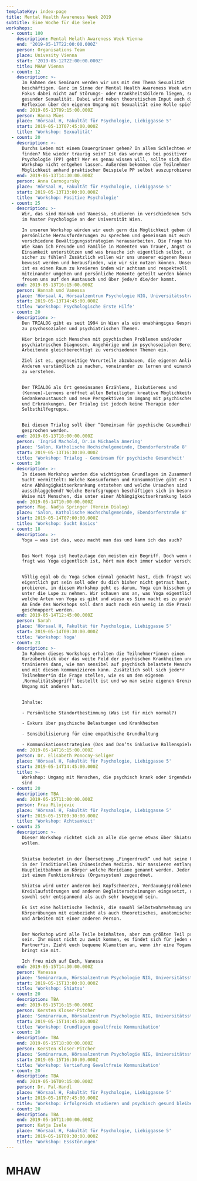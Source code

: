 ```yaml
---
templateKey: index-page
title: Mental Health Awareness Week 2019
subtitle: Eine Woche für die Seele
workshops:
  - count: 100
    description: Mental Helath Awareness Week Vienna
    end: '2019-05-17T22:00:00.000Z'
    person: Organisations Team
    place: Univesity Vienna
    start: '2019-05-12T22:00:00.000Z'
    title: MHAW Vienna
  - count: 12
    description: >-
      Im Rahmen des Seminars werden wir uns mit dem Thema Sexualität
      beschäftigen. Ganz im Sinne der Mental Health Awareness Week wird der
      Fokus dabei nicht auf Störungs- oder Krankheitsbildern liegen, sondern auf
      gesunder Sexualität. Dabei wird neben theoretischem Input auch die
      Reflexion über den eigenen Umgang mit Sexualität eine Rolle spielen.
    end: 2019-05-13T09:15:00.000Z
    person: Hanna Mües
    place: 'Hörsaal H, Fakultät für Psychologie, Liebiggasse 5'
    start: 2019-05-13T07:45:00.000Z
    title: 'Workshop: Sexualität'
  - count: 20
    description: >-
      Durchs Leben mit einem Dauergrinser gehen? In allem Schlechten etwas Gutes
      finden? Nie wieder traurig sein? Ist das worum es bei positiver
      Psychologie (PP) geht? Wer es genau wissen will, sollte sich diesen
      Workshop nicht entgehen lassen. Außerdem bekommen die Teilnehmer die
      Möglichkeit anhand praktischer Beispiele PP selbst auszuprobieren. 
    end: 2019-05-13T14:30:00.000Z
    person: Anna Carnogursky
    place: 'Hörsaal H, Fakultät für Psychologie, Liebiggasse 5'
    start: 2019-05-13T13:00:00.000Z
    title: 'Workshop: Positive Psychologie'
  - count: 25
    description: >-
      Wir, das sind Hannah und Vanessa, studieren in verschiedenen Schwerpunkten
      im Master Psychologie an der Universität Wien.

      In unserem Workshop würden wir euch gern die Möglichkeit geben über
      persönliche Herausforderungen zu sprechen und gemeinsam mit euch
      verschiedene Bewältigungsstrategien herausarbeiten. Die Frage hier ist:
      Wie kann ich Freunde und Familie in Momenten von Trauer, Angst oder
      Einsamkeit unterstützen und was brauche ich eigentlich selbst, um mich
      sicher zu fühlen? Zusätzlich wollen wir uns unserer eigenen Ressourcen
      bewusst werden und herausfinden, wie wir sie nutzen können. Unser Anliegen
      ist es einen Raum zu kreieren indem wir achtsam und respektvoll
      miteinander umgehen und persönliche Momente geteilt werden können.Wir
      freuen uns auf den Austausch und über jede/n die/der kommt.
    end: 2019-05-13T16:15:00.000Z
    person: Hannah und Vanessa
    place: 'Hörsaal A, Hörsaalzentrum Psychologie NIG, Universitätsstraße 7'
    start: 2019-05-13T14:45:00.000Z
    title: 'Workshop: Psychologische Erste Hilfe'
  - count: 20
    description: >-
      Den TRIALOG gibt es seit 1994 in Wien als ein unabhängiges Gesprächsforum
      zu psychosozialen und psychiatrischen Themen. 

      Hier bringen sich Menschen mit psychischen Problemen und/oder
      psychiatrischen Diagnosen, Angehörige und im psychosozialen Bereich
      Arbeitende gleichberechtigt zu verschiedenen Themen ein.

      Ziel ist es, gegenseitige Vorurteile abzubauen, die eigenen Anliegen den
      Anderen verständlich zu machen, voneinander zu lernen und einander besser
      zu verstehen.


      Der TRIALOG als Ort gemeinsamen Erzählens, Diskutierens und
      (Kennen)-Lernens eröffnet allen Beteiligten kreative Möglichkeiten zum
      Gedankenaustausch und neue Perspektiven im Umgang mit psychischen Krisen
      und Erkrankungen. Der Trialog ist jedoch keine Therapie oder
      Selbsthilfegruppe.


      Bei diesem Trialog soll über “Gemeinsam für psychische Gesundheit”
      gesprochen werden.
    end: 2019-05-13T18:00:00.000Z
    person: 'Ingrid Machold, Dr.in Michaela Amering'
    place: 'Salon, Katholische Hochschulgemeinde, Ebendorferstraße 8'
    start: 2019-05-13T16:30:00.000Z
    title: 'Workshop: Trialog - Gemeinsam für psychische Gesundheit'
  - count: 20
    description: >-
      In diesem Workshop werden die wichtigsten Grundlagen im Zusammenhang mit
      Sucht vermittelt: Welche Konsumformen und Konsummotive gibt es? Wie kann
      eine Abhängigkeitserkrankung entstehen und welche Ursachen sind
      ausschlaggebend? Welche Berufsgruppen beschäftigen sich in besonderer
      Weise mit Menschen, die unter einer Abhängigkeitserkrankung leiden?
    end: 2019-05-14T10:00:00.000Z
    person: Mag. Nadja Springer (Verein Dialog)
    place: 'Salon, Katholische Hochschulgemeinde, Ebendorferstraße 8'
    start: 2019-05-14T07:00:00.000Z
    title: 'Workshop: Sucht Basics'
  - count: 18
    description: >-
      Yoga – was ist das, wozu macht man das und kann ich das auch?


      Das Wort Yoga ist heutzutage den meisten ein Begriff. Doch wenn man dann,
      fragt was Yoga eigentlich ist, hört man doch immer wieder verschiedenes.


      Völlig egal ob du Yoga schon einmal gemacht hast, dich fragst wozu das
      eigentlich gut sein soll oder du dich bisher nicht getraut hast, es zu
      probieren, in diesem Workshop geht es darum, Yoga ein bisschen genauer
      unter die Lupe zu nehmen. Wir schauen uns an, was Yoga eigentlich ist,
      welche Arten von Yoga es gibt und wieso es Sinn macht es zu praktizieren.
      Am Ende des Workshops soll dann auch noch ein wenig in die Praxis
      geschnuppert werden.
    end: 2019-05-14T12:45:00.000Z
    person: Sarah
    place: 'Hörsaal H, Fakultät für Psychologie, Liebiggasse 5'
    start: 2019-05-14T09:30:00.000Z
    title: 'Workshop: Yoga'
  - count: 23
    description: >-
      Im Rahmen dieses Workshops erhalten die Teilnehmer*innen einen
      Kurzüberblick über das weite Feld der psychischen Krankheiten und
      trainieren dann, wie man sensibel auf psychisch belastete Menschen zugehen
      und mit diesen kommunizieren kann. Zusätzlich soll sich jede*r
      Teilnehmer*in die Frage stellen, wie es um den eigenen
      ‚Normalitätsbegriff‘ bestellt ist und wo man seine eigenen Grenzen im
      Umgang mit anderen hat.


      Inhalte:

      - Persönliche Standortbestimmung (Was ist für mich normal?)

      - Exkurs über psychische Belastungen und Krankheiten

      - Sensibilisierung für eine empathische Grundhaltung

      - Kommunikationsstrategien (Dos and Don’ts inklusive Rollenspiele)
    end: 2019-05-14T16:15:00.000Z
    person: Dr. Elisabeth Ponocny-Seliger
    place: 'Hörsaal H, Fakultät für Psychologie, Liebiggasse 5'
    start: 2019-05-14T14:45:00.000Z
    title: >-
      Workshop: Umgang mit Menschen, die psychisch krank oder irgendwie “anders”
      sind
  - count: 20
    description: TBA
    end: 2019-05-15T11:00:00.000Z
    person: Frau Milojevic
    place: 'Hörsaal H, Fakultät für Psychologie, Liebiggasse 5'
    start: 2019-05-15T09:30:00.000Z
    title: 'Workshop: Achtsamkeit'
  - count: 25
    description: >-
      Dieser Workshop richtet sich an alle die gerne etwas über Shiatsu erfahren
      wollen.


      Shiatsu bedeutet in der Übersetzung „Fingerdruck“ und hat seine Ursprünge
      in der Traditionellen Chinesischen Medizin. Wir massieren entlang von 12
      Hauptleitbahnen am Körper welche Meridiane genannt werden. Jeder Meridian
      ist einem Funktionskreis (Organsystem) zugeordnet. 

      Shiatsu wird unter anderem bei Kopfschmerzen, Verdauungsproblemen,
      Kreislaufstörungen und anderen Begleiterscheinungen eingesetzt, und kann
      sowohl sehr entspannend als auch sehr bewegend sein.

      Es ist eine holistische Technik, die sowohl Selbstwahrnehmung und
      Körperübungen mit einbezieht als auch theoretisches, anatomisches Wissen
      und Arbeiten mit einer anderen Person. 


      Der Workshop wird alle Teile beinhalten, aber zum größten Teil praktisch
      sein. Ihr müsst nicht zu zweit kommen, es findet sich für jeden eine/E
      Partner*in. Zieht euch bequeme Klamotten an, wenn ihr eine Yogamatte habt
      bringt sie mit.

      Ich freu mich auf Euch, Vanessa
    end: 2019-05-15T14:30:00.000Z
    person: Vanessa
    place: 'Seminarraum, Hörsaalzentrum Psychologie NIG, Universitätsstraße 7'
    start: 2019-05-15T13:00:00.000Z
    title: 'Workshop: Shiatsu'
  - count: 20
    description: TBA
    end: 2019-05-15T16:15:00.000Z
    person: Kersten Kloser-Pitcher
    place: 'Seminarraum, Hörsaalzentrum Psychologie NIG, Universitätsstraße 7'
    start: 2019-05-15T14:45:00.000Z
    title: 'Workshop: Grundlagen gewaltfreie Kommunikation'
  - count: 20
    description: TBA
    end: 2019-05-15T18:00:00.000Z
    person: Kersten Kloser-Pitcher
    place: 'Seminarraum, Hörsaalzentrum Psychologie NIG, Universitätsstraße 7'
    start: 2019-05-15T16:30:00.000Z
    title: 'Workshop: Vertiefung Gewaltfreie Kommunikation'
  - count: 20
    description: TBA
    end: 2019-05-16T09:15:00.000Z
    person: Dr. Pal-Handl
    place: 'Hörsaal H, Fakultät für Psychologie, Liebiggasse 5'
    start: 2019-05-16T07:45:00.000Z
    title: 'Workshop: Erfolgreich studieren und psychisch gesund bleiben'
  - count: 20
    description: TBA
    end: 2019-05-16T11:00:00.000Z
    person: Katja Isele
    place: 'Hörsaal H, Fakultät für Psychologie, Liebiggasse 5'
    start: 2019-05-16T09:30:00.000Z
    title: 'Workshop: Essstörungen'
---
```


# MHAW

